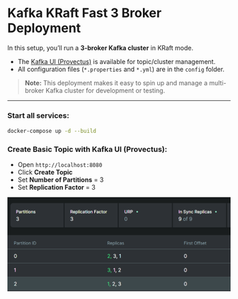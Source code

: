 # Kafka KRaft Fast 3 Broker Deployment
In this setup, you’ll run a **3-broker Kafka cluster** in KRaft mode.  
- The [Kafka UI (Provectus)](http://localhost:8080) is available for topic/cluster management.  
- All configuration files (`*.properties` and `*.yml`) are in the `config` folder.

> **Note:** This deployment makes it easy to spin up and manage a multi-broker Kafka cluster for development or testing.

---

### **Start all services:**
```bash
docker-compose up -d --build
```

### Create Basic Topic with Kafka UI (Provectus):

- Open `http://localhost:8080`
- Click **Create Topic**
- Set **Number of Partitions** = 3
- Set **Replication Factor** = 3

![](screenshoots/partitions.png)